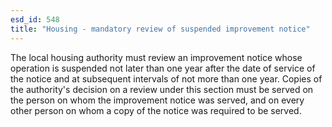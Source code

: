 ```yaml
---
esd_id: 548
title: "Housing - mandatory review of suspended improvement notice"
---
```


The local housing authority must review an improvement notice whose operation is suspended not later than one year after the date of service of the notice and at subsequent intervals of not more than one year.    Copies of the authority's decision on a review under this section must be served on the person on whom the improvement notice was served, and on every other person on whom a copy of the notice was required to be served.

